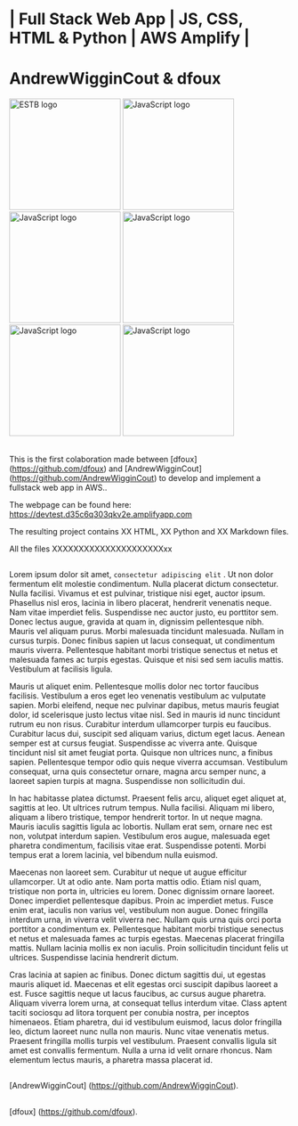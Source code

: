# | Full Stack Web App | JS, CSS, HTML & Python | AWS Amplify |
# AndrewWigginCout & dfoux

<img src="https://stuntspt.gitlab.io/pab_22-23/classes/presentation_assets/logo-ESTB.png" alt="ESTB logo" width="200" height="200">
<img src="https://upload.wikimedia.org/wikipedia/commons/6/6a/JavaScript-logo.png" alt="JavaScript logo" width="200" height="200">
<img src="https://upload.wikimedia.org/wikipedia/commons/thumb/6/61/HTML5_logo_and_wordmark.svg/2048px-HTML5_logo_and_wordmark.svg.png" alt="JavaScript logo" width="200" height="200">
<img src="https://upload.wikimedia.org/wikipedia/commons/thumb/d/d5/CSS3_logo_and_wordmark.svg/1452px-CSS3_logo_and_wordmark.svg.png" alt="JavaScript logo" width="200" height="200">
<img src="https://upload.wikimedia.org/wikipedia/commons/thumb/c/c3/Python-logo-notext.svg/1869px-Python-logo-notext.svg.png" alt="JavaScript logo" width="200" height="200">
<img src="https://upload.wikimedia.org/wikipedia/commons/thumb/9/93/Amazon_Web_Services_Logo.svg/1280px-Amazon_Web_Services_Logo.svg.png" alt="JavaScript logo" width="200" height="200">

##

This is the first colaboration made between [dfoux] (https://github.com/dfoux) and [AndrewWigginCout] (https://github.com/AndrewWigginCout) to develop and implement a fullstack web app in AWS..

The webpage can be found here: https://devtest.d35c6q303qkv2e.amplifyapp.com

The resulting project contains XX HTML, XX Python and XX Markdown files.

All the files XXXXXXXXXXXXXXXXXXXXXxx

##

Lorem ipsum dolor sit amet, ```consectetur adipiscing elit``` . Ut non dolor fermentum elit molestie condimentum. Nulla placerat dictum consectetur. Nulla facilisi. Vivamus et est pulvinar, tristique nisi eget, auctor ipsum. Phasellus nisl eros, lacinia in libero placerat, hendrerit venenatis neque. Nam vitae imperdiet felis. Suspendisse nec auctor justo, eu porttitor sem. Donec lectus augue, gravida at quam in, dignissim pellentesque nibh. Mauris vel aliquam purus. Morbi malesuada tincidunt malesuada. Nullam in cursus turpis. Donec finibus sapien ut lacus consequat, ut condimentum mauris viverra. Pellentesque habitant morbi tristique senectus et netus et malesuada fames ac turpis egestas. Quisque et nisi sed sem iaculis mattis. Vestibulum at facilisis ligula.

Mauris ut aliquet enim. Pellentesque mollis dolor nec tortor faucibus facilisis. Vestibulum a eros eget leo venenatis vestibulum ac vulputate sapien. Morbi eleifend, neque nec pulvinar dapibus, metus mauris feugiat dolor, id scelerisque justo lectus vitae nisl. Sed in mauris id nunc tincidunt rutrum eu non risus. Curabitur interdum ullamcorper turpis eu faucibus. Curabitur lacus dui, suscipit sed aliquam varius, dictum eget lacus. Aenean semper est at cursus feugiat. Suspendisse ac viverra ante. Quisque tincidunt nisl sit amet feugiat porta. Quisque non ultrices nunc, a finibus sapien. Pellentesque tempor odio quis neque viverra accumsan. Vestibulum consequat, urna quis consectetur ornare, magna arcu semper nunc, a laoreet sapien turpis at magna. Suspendisse non sollicitudin dui.

In hac habitasse platea dictumst. Praesent felis arcu, aliquet eget aliquet at, sagittis at leo. Ut ultrices rutrum tempus. Nulla facilisi. Aliquam mi libero, aliquam a libero tristique, tempor hendrerit tortor. In ut neque magna. Mauris iaculis sagittis ligula ac lobortis. Nullam erat sem, ornare nec est non, volutpat interdum sapien. Vestibulum eros augue, malesuada eget pharetra condimentum, facilisis vitae erat. Suspendisse potenti. Morbi tempus erat a lorem lacinia, vel bibendum nulla euismod.

Maecenas non laoreet sem. Curabitur ut neque ut augue efficitur ullamcorper. Ut at odio ante. Nam porta mattis odio. Etiam nisl quam, tristique non porta in, ultricies eu lorem. Donec dignissim ornare laoreet. Donec imperdiet pellentesque dapibus. Proin ac imperdiet metus. Fusce enim erat, iaculis non varius vel, vestibulum non augue. Donec fringilla interdum urna, in viverra velit viverra nec. Nullam quis urna quis orci porta porttitor a condimentum ex. Pellentesque habitant morbi tristique senectus et netus et malesuada fames ac turpis egestas. Maecenas placerat fringilla mattis. Nullam lacinia mollis ex non iaculis. Proin sollicitudin tincidunt felis ut ultrices. Suspendisse lacinia hendrerit dictum.

Cras lacinia at sapien ac finibus. Donec dictum sagittis dui, ut egestas mauris aliquet id. Maecenas et elit egestas orci suscipit dapibus laoreet a est. Fusce sagittis neque ut lacus faucibus, ac cursus augue pharetra. Aliquam viverra lorem urna, at consequat tellus interdum vitae. Class aptent taciti sociosqu ad litora torquent per conubia nostra, per inceptos himenaeos. Etiam pharetra, dui id vestibulum euismod, lacus dolor fringilla leo, dictum laoreet nunc nulla non mauris. Nunc vitae venenatis metus. Praesent fringilla mollis turpis vel vestibulum. Praesent convallis ligula sit amet est convallis fermentum. Nulla a urna id velit ornare rhoncus. Nam elementum lectus mauris, a pharetra massa placerat id. 

##
[AndrewWigginCout] (https://github.com/AndrewWigginCout).
##
[dfoux] (https://github.com/dfoux).
##

##